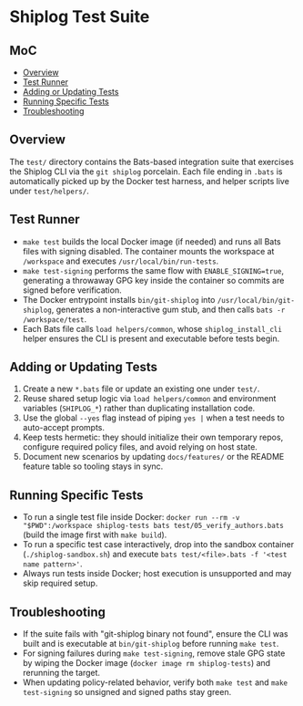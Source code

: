 # Shiplog Test Suite

## MoC
- [Overview](#overview)
- [Test Runner](#test-runner)
- [Adding or Updating Tests](#adding-or-updating-tests)
- [Running Specific Tests](#running-specific-tests)
- [Troubleshooting](#troubleshooting)

## Overview
The `test/` directory contains the Bats-based integration suite that exercises the Shiplog CLI via the `git shiplog` porcelain. Each file ending in `.bats` is automatically picked up by the Docker test harness, and helper scripts live under `test/helpers/`.

## Test Runner
- `make test` builds the local Docker image (if needed) and runs all Bats files with signing disabled. The container mounts the workspace at `/workspace` and executes `/usr/local/bin/run-tests`.
- `make test-signing` performs the same flow with `ENABLE_SIGNING=true`, generating a throwaway GPG key inside the container so commits are signed before verification.
- The Docker entrypoint installs `bin/git-shiplog` into `/usr/local/bin/git-shiplog`, generates a non-interactive gum stub, and then calls `bats -r /workspace/test`.
- Each Bats file calls `load helpers/common`, whose `shiplog_install_cli` helper ensures the CLI is present and executable before tests begin.

## Adding or Updating Tests
1. Create a new `*.bats` file or update an existing one under `test/`.
2. Reuse shared setup logic via `load helpers/common` and environment variables (`SHIPLOG_*`) rather than duplicating installation code.
3. Use the global `--yes` flag instead of piping `yes |` when a test needs to auto-accept prompts.
4. Keep tests hermetic: they should initialize their own temporary repos, configure required policy files, and avoid relying on host state.
5. Document new scenarios by updating `docs/features/` or the README feature table so tooling stays in sync.

## Running Specific Tests
- To run a single test file inside Docker: `docker run --rm -v "$PWD":/workspace shiplog-tests bats test/05_verify_authors.bats` (build the image first with `make build`).
- To run a specific test case interactively, drop into the sandbox container (`./shiplog-sandbox.sh`) and execute `bats test/<file>.bats -f '<test name pattern>'`.
- Always run tests inside Docker; host execution is unsupported and may skip required setup.

## Troubleshooting
- If the suite fails with "git-shiplog binary not found", ensure the CLI was built and is executable at `bin/git-shiplog` before running `make test`.
- For signing failures during `make test-signing`, remove stale GPG state by wiping the Docker image (`docker image rm shiplog-tests`) and rerunning the target.
- When updating policy-related behavior, verify both `make test` and `make test-signing` so unsigned and signed paths stay green.
